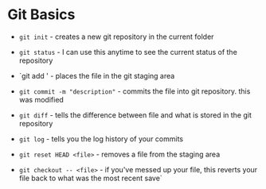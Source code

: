 # Git Basics

* `git init` - creates a new git repository in the current folder

* `git status` - I can use this anytime to see the current status of the repository

* `git add <file>' - places the file in the git staging area

* `git commit -m "description"` - commits the file into git repository. this was modified

* `git diff` - tells the difference between file and what is stored in the git repository

* `git log` - tells you the log history of your commits

* `git reset HEAD <file>` - removes a file from the staging area

* `git checkout -- <file>` - if you've messed up your file, this reverts your file back to what was the most recent save`
